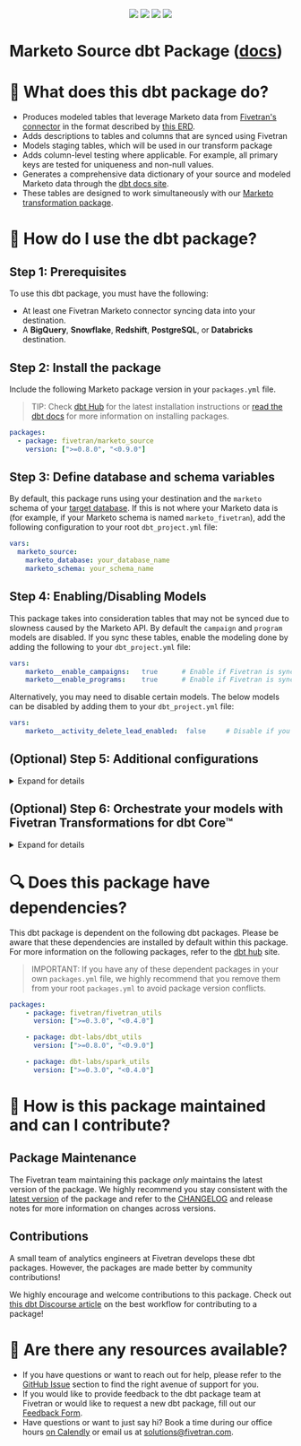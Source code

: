 <p align="center">
    <a alt="License"
        href="https://github.com/fivetran/dbt_marketo_source/blob/main/LICENSE">
        <img src="https://img.shields.io/badge/License-Apache%202.0-blue.svg" /></a>
    <a alt="dbt-core">
        <img src="https://img.shields.io/badge/dbt_Core™_version->=1.0.0_,<2.0.0-orange.svg" /></a>
    <a alt="Maintained?">
        <img src="https://img.shields.io/badge/Maintained%3F-yes-green.svg" /></a>
    <a alt="PRs">
        <img src="https://img.shields.io/badge/Contributions-welcome-blueviolet" /></a>
</p>

# Marketo Source dbt Package ([docs](https://fivetran.github.io/dbt_market_source/))
# 📣 What does this dbt package do?

- Produces modeled tables that leverage Marketo data from [Fivetran's connector](https://fivetran.com/docs/applications/marketo) in the format described by [this ERD](https://fivetran.com/docs/applications/marketo#schema).
- Adds descriptions to tables and columns that are synced using Fivetran
- Models staging tables, which will be used in our transform package
- Adds column-level testing where applicable. For example, all primary keys are tested for uniqueness and non-null values.
- Generates a comprehensive data dictionary of your source and modeled Marketo data through the [dbt docs site](https://fivetran.github.io/dbt_marketo_source/).
- These tables are designed to work simultaneously with our [Marketo transformation package](https://https://github.com/fivetran/dbt_marketo_source/).

# 🎯 How do I use the dbt package?

## Step 1: Prerequisites
To use this dbt package, you must have the following:

- At least one Fivetran Marketo connector syncing data into your destination.
- A **BigQuery**, **Snowflake**, **Redshift**, **PostgreSQL**, or **Databricks** destination.

## Step 2: Install the package
Include the following Marketo package version in your `packages.yml` file.

> TIP: Check [dbt Hub](https://hub.getdbt.com/) for the latest installation instructions or [read the dbt docs](https://docs.getdbt.com/docs/package-management) for more information on installing packages.

```yml
packages:
  - package: fivetran/marketo_source
    version: [">=0.8.0", "<0.9.0"]
```

## Step 3: Define database and schema variables
By default, this package runs using your destination and the `marketo` schema of your [target database](https://docs.getdbt.com/docs/running-a-dbt-project/using-the-command-line-interface/configure-your-profile). If this is not where your Marketo data is (for example, if your Marketo schema is named `marketo_fivetran`), add the following configuration to your root `dbt_project.yml` file:

```yml
vars:
  marketo_source:
    marketo_database: your_database_name
    marketo_schema: your_schema_name 
```

## Step 4: Enabling/Disabling Models
This package takes into consideration tables that may not be synced due to slowness caused by the Marketo API. By default the `campaign` and `program` models are disabled. If you sync these tables, enable the modeling done by adding the following to your `dbt_project.yml` file:
```yml
vars:
    marketo__enable_campaigns:   true      # Enable if Fivetran is syncing the campaign table
    marketo__enable_programs:    true      # Enable if Fivetran is syncing the program table
```

Alternatively, you may need to disable certain models. The below models can be disabled by adding them to your `dbt_project.yml` file:
```yml
vars:
    marketo__activity_delete_lead_enabled:  false     # Disable if you do not have the activity_delete_lead table 
```

## (Optional) Step 5: Additional configurations
<details><summary>Expand for details</summary>
<br>

### Changing the Build Schema
By default this package will build the Marketo staging models within a schema titled (<target_schema> + `_stg_marketo`) in your target database. If this is not where you would like your Marketo data to be written to, add the following configuration to your `dbt_project.yml` file:

```yml
models:
  marketo_source:
    +schema: my_new_schema_name # leave blank for just the target_schema
```
</details>

## (Optional) Step 6: Orchestrate your models with Fivetran Transformations for dbt Core™
<details><summary>Expand for details</summary>
<br>
    
Fivetran offers the ability for you to orchestrate your dbt project through [Fivetran Transformations for dbt Core™](https://fivetran.com/docs/transformations/dbt). Learn how to set up your project for orchestration through Fivetran in our [Transformations for dbt Core setup guides](https://fivetran.com/docs/transformations/dbt#setupguide).
</details>

# 🔍 Does this package have dependencies?
This dbt package is dependent on the following dbt packages. Please be aware that these dependencies are installed by default within this package. For more information on the following packages, refer to the [dbt hub](https://hub.getdbt.com/) site.
> IMPORTANT: If you have any of these dependent packages in your own `packages.yml` file, we highly recommend that you remove them from your root `packages.yml` to avoid package version conflicts.
    
```yml
packages:
    - package: fivetran/fivetran_utils
      version: [">=0.3.0", "<0.4.0"]

    - package: dbt-labs/dbt_utils
      version: [">=0.8.0", "<0.9.0"]

    - package: dbt-labs/spark_utils
      version: [">=0.3.0", "<0.4.0"]
```

# 🙌 How is this package maintained and can I contribute?
## Package Maintenance
The Fivetran team maintaining this package _only_ maintains the latest version of the package. We highly recommend you stay consistent with the [latest version](https://hub.getdbt.com/fivetran/marketo/latest/) of the package and refer to the [CHANGELOG](https://github.com/fivetran/dbt_marketo_source/blob/main/CHANGELOG.md) and release notes for more information on changes across versions.

## Contributions
A small team of analytics engineers at Fivetran develops these dbt packages. However, the packages are made better by community contributions! 

We highly encourage and welcome contributions to this package. Check out [this dbt Discourse article](https://discourse.getdbt.com/t/contributing-to-a-dbt-package/657) on the best workflow for contributing to a package!

# 🏪 Are there any resources available?
- If you have questions or want to reach out for help, please refer to the [GitHub Issue](https://github.com/fivetran/dbt_marketo_source/issues/new/choose) section to find the right avenue of support for you.
- If you would like to provide feedback to the dbt package team at Fivetran or would like to request a new dbt package, fill out our [Feedback Form](https://www.surveymonkey.com/r/DQ7K7WW).
- Have questions or want to just say hi? Book a time during our office hours [on Calendly](https://calendly.com/fivetran-solutions-team/fivetran-solutions-team-office-hours) or email us at solutions@fivetran.com.